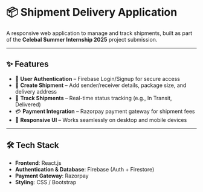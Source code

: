 # 📦 Shipment Delivery Application

A responsive web application to manage and track shipments, built as part of the **Celebal Summer Internship 2025** project submission.

---

## ✨ Features

- 🔐 **User Authentication** – Firebase Login/Signup for secure access
- 📝 **Create Shipment** – Add sender/receiver details, package size, and delivery address
- 🚚 **Track Shipments** – Real-time status tracking (e.g., In Transit, Delivered)
- 💳 **Payment Integration** – Razorpay payment gateway for shipment fees
- 📱 **Responsive UI** – Works seamlessly on desktop and mobile devices

---

## 🛠 Tech Stack

- **Frontend**: React.js
- **Authentication & Database**: Firebase (Auth + Firestore)
- **Payment Gateway**: Razorpay
- **Styling**: CSS / Bootstrap
